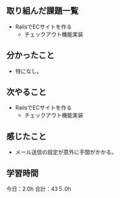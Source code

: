## 取り組んだ課題一覧
*  RailsでECサイトを作る
   * チェックアウト機能実装
## 分かったこと
* 特になし。
  
    
    

## 次やること
*  RailsでECサイトを作る
   *  チェックアウト機能実装
## 感じたこと
*  メール送信の設定が意外に手間がかかる。
 
## 学習時間
今日：2.0h
合計：43５.0h
